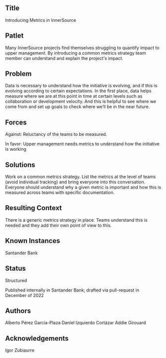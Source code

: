 ## Title

Introducing Metrics in InnerSource

## Patlet

Many InnerSource projects find themselves struggling to quantify impact to upper management. By introducing a common metrics strategy team member can understand and explain the project's impact.

## Problem

Data is necessary to understand how the initiative is evolving, and if this is evolving according to certain expectations. In the first place, data helps measure where we are at this point in time at certain levels such as collaboration or development velocity. And this is helpful to see where we come from and set up goals to check where we’ll be in the near future.

## Forces

Against: Reluctancy of the teams to be measured.

In favor: Upper management needs metrics to understand how the initiative is working

## Solutions

Work on a common metrics strategy. List the metrics at the level of teams (avoid individual tracking) and bring everyone into this conversation. Everyone should understand why a given metric is important and how this is measured across teams with specific documentation.

## Resulting Context

There is a generic metrics strategy in place. Teams understand this is needed and they add their own point of view to this.

## Known Instances 

Santander Bank

## Status 

Structured

Published internally in Santander Bank; drafted via pull-request in December of 2022

## Authors

Alberto Pérez García-Plaza
Daniel Izquierdo Cortázar
Addie Girouard

## Acknowledgements 

Igor Zubiaurre

